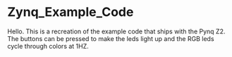 # Zynq_Example_Code
Hello. This is a recreation of the example code that ships with the Pynq Z2. The buttons can be pressed to make the leds light up and the RGB leds cycle through colors at 1HZ.

